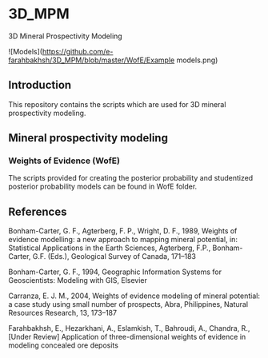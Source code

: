 # 3D_MPM
3D Mineral Prospectivity Modeling

![Models](https://github.com/e-farahbakhsh/3D_MPM/blob/master/WofE/Example models.png)

## Introduction
This repository contains the scripts which are used for 3D mineral prospectivity modeling.

## Mineral prospectivity modeling
### Weights of Evidence (WofE)
The scripts provided for creating the posterior probability and studentized posterior probability models can be found in WofE folder.

## References
Bonham-Carter, G. F., Agterberg, F. P., Wright, D. F., 1989, Weights of evidence modelling: a new approach to mapping mineral potential, in: Statistical Applications in the Earth Sciences, Agterberg, F.P., Bonham-Carter, G.F. (Eds.), Geological Survey of Canada, 171–183

Bonham-Carter, G. F., 1994, Geographic Information Systems for Geoscientists: Modeling with GIS, Elsevier

Carranza, E. J. M., 2004, Weights of evidence modeling of mineral potential: a case study using small number of prospects, Abra, Philippines, Natural Resources Research, 13, 173–187

Farahbakhsh, E., Hezarkhani, A., Eslamkish, T., Bahroudi, A., Chandra, R., [Under Review] Application of three-dimensional weights of evidence in modeling concealed ore deposits
